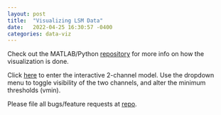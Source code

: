 ```yaml
---
layout: post
title:  "Visualizing LSM Data"
date:   2022-04-25 16:30:57 -0400
categories: data-viz
---
```



Check out the MATLAB/Python [repository][lsm-repo] for more info on how the visualization is done.

Click [here][lsm-htmlfile] to enter the interactive 2-channel model. Use the dropdown menu to toggle 
visibility of the two channels, and alter the minimum thresholds (vmin).

Please file all bugs/feature requests at [repo][lsm-repo].

[lsm-repo]: https://github.com/JacobHA/confocal_analysis
[lsm-htmlfile]: /_pages/lsm_interactive.html
